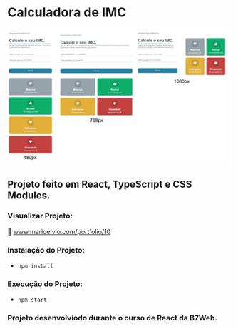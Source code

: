 # Calculadora de IMC

![Badge](src/assets/layout.jpg)

## Projeto feito em React, TypeScript e CSS Modules.

### Visualizar Projeto:
🔗 <a href="https://www.marioelvio.com/portfolio/10" target="_blank">www.marioelvio.com/portfolio/10</a>
### Instalação do Projeto:
- `npm install`
### Execução do Projeto:
- `npm start`

### Projeto desenvolviodo durante o curso de React da B7Web.